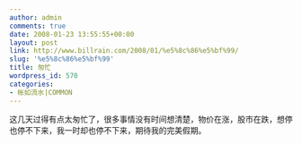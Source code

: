 ```yaml
---
author: admin
comments: true
date: 2008-01-23 13:55:55+00:00
layout: post
link: http://www.billrain.com/2008/01/%e5%8c%86%e5%bf%99/
slug: '%e5%8c%86%e5%bf%99'
title: 匆忙
wordpress_id: 570
categories:
- 帐如流水|COMMON
---
```


这几天过得有点太匆忙了，很多事情没有时间想清楚，物价在涨，股市在跌，想停也停不下来，我一时却也停不下来，期待我的完美假期。
